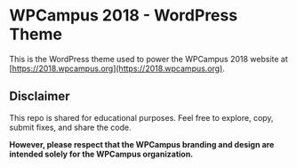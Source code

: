 # WPCampus 2018 - WordPress Theme

This is the WordPress theme used to power the WPCampus 2018 website at [https://2018.wpcampus.org](https://2018.wpcampus.org).

## Disclaimer

This repo is shared for educational purposes. Feel free to explore, copy, submit fixes, and share the code.

**However, please respect that the WPCampus branding and design are intended solely for the WPCampus organization.**